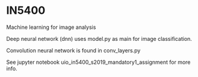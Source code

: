 # IN5400
Machine learning for image analysis

Deep neural network (dnn) uses model.py as main for image classification.  

Convolution neural network is found in conv_layers.py

See jupyter notebook uio_in5400_s2019_mandatory1_assignment for more info.
